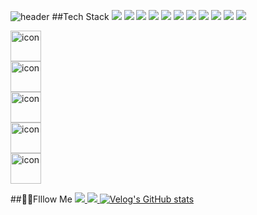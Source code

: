 ![header](https://capsule-render.vercel.app/api?type=venom&color=auto&section=header?height=1200&text=매일%20성장하는%20즐거움을%20찾는%20개발자%20유가영입니다.&fontSize=30)
##Tech Stack
![](https://img.shields.io/badge/JavaScript-F7DF1E?style=for-the-badge&logo=JavaScript&logoColor=white)
![](https://img.shields.io/badge/HTML5-E34F26?style=for-the-badge&logo=html5&logoColor=white)
![](https://img.shields.io/badge/CSS3-1572B6?style=for-the-badge&logo=css3&logoColor=white)
![](https://img.shields.io/badge/TypeScript-007ACC?style=for-the-badge&logo=typescript&logoColor=white)
![](https://img.shields.io/badge/C-00599C?style=for-the-badge&logo=c&logoColor=white)
![](https://img.shields.io/badge/React-20232A?style=for-the-badge&logo=react&logoColor=61DAFB)
![](https://img.shields.io/badge/Tailwind_CSS-38B2AC?style=for-the-badge&logo=tailwind-css&logoColor=white)
![](https://img.shields.io/badge/styled--components-DB7093?style=for-the-badge&logo=styled-components&logoColor=white)
![](https://img.shields.io/badge/Spring-6DB33F?style=for-the-badge&logo=spring&logoColor=white)
![](https://img.shields.io/badge/MySQL-00000F?style=for-the-badge&logo=mysql&logoColor=white)
![](https://img.shields.io/badge/Node.js-43853D?style=for-the-badge&logo=node.js&logoColor=white)
<div style="display: flex; align-items: flex-start;"><img src="https://techstack-generator.vercel.app/js-icon.svg" alt="icon" width="49" height="49" /></div><div style="display: flex; align-items: flex-start;"><img src="https://techstack-generator.vercel.app/react-icon.svg" alt="icon" width="49" height="49" /></div><div style="display: flex; align-items: flex-start;"><img src="https://techstack-generator.vercel.app/ts-icon.svg" alt="icon" width="49" height="49" /></div><div style="display: flex; align-items: flex-start;"><img src="https://techstack-generator.vercel.app/docker-icon.svg" alt="icon" width="49" height="49" /></div><div style="display: flex; align-items: flex-start;"><img src="https://techstack-generator.vercel.app/github-icon.svg" alt="icon" width="49" height="49" /></div>

##🤙🏻Flllow Me
<a href="https://velog.io/@ga_dongiii/posts"><img src="https://img.shields.io/badge/velog-11B48A?style=flat-square&logo=Vimeo&logoColor=white&link=https://velog.io/@ga_dongiii/posts"/>
<a href="mailto:lum.gayoung@gmail.com"><img src="https://img.shields.io/badge/Gmail-d14836?style=flat-square&logo=Gmail&logoColor=white&link=lum.gayoung@gmail.com"/>
[![Velog's GitHub stats](https://velog-readme-stats.vercel.app/api?name=ga_dongiii)](https://velog.io/@ga_dongiii)
